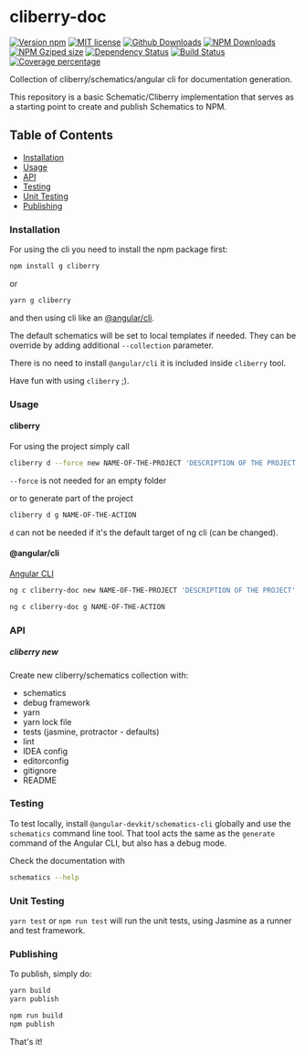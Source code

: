 # cliberry-doc

[![Version npm](https://img.shields.io/npm/v/cliberry-doc.svg)](https://www.npmjs.com/package/cliberry-doc)
[![MIT license](http://img.shields.io/badge/license-MIT-brightgreen.svg)](http://opensource.org/licenses/MIT) 
[![Github Downloads](https://img.shields.io/github/downloads/tgorka/cliberry-doc/total.svg)](https://github.com/tgorka/cliberry-doc)
[![NPM Downloads](https://img.shields.io/npm/dt/cliberry-doc.svg)](https://www.npmjs.com/package/cliberry-doc)
[![NPM Gziped size](https://img.shields.io/bundlephobia/minzip/cliberry-doc.svg)](https://www.npmjs.com/package/cliberry-doc)
[![Dependency Status](https://david-dm.org/tgorka/cliberry-doc.svg)](https://david-dm.org/tgorka/cliberry-doc)
[![Build Status](https://travis-ci.org/tgorka/cliberry-doc.svg?branch=master)](https://travis-ci.org/tgorka/cliberry-doc)
[![Coverage percentage](https://coveralls.io/repos/tgorka/cliberry-doc/badge.svg)](https://coveralls.io/r/tgorka/cliberry-doc)


Collection of cliberry/schematics/angular cli for documentation generation.

This repository is a basic Schematic/Cliberry implementation that serves as a starting point to create and publish Schematics to NPM.

## Table of Contents

* [Installation](#installation)
* [Usage](#usage)
* [API](#api)
* [Testing](#testing)
* [Unit Testing](#unit-testing)
* [Publishing](#publishing)

### Installation

For using the cli you need to install the npm package first:

```bash
npm install g cliberry
```

or 

```bash
yarn g cliberry
```

and then using cli like an [@angular/cli](https://cli.angular.io/).

The default schematics will be set to local templates if needed. They can be override 
by adding additional `--collection` parameter.

There is no need to install `@angular/cli` it is included inside `cliberry` tool.

Have fun with using `cliberry` ;).


### Usage

#### cliberry

For using the project simply call

```bash
cliberry d --force new NAME-OF-THE-PROJECT 'DESCRIPTION OF THE PROJECT'
```

`--force` is not needed for an empty folder

or to generate part of the project

```bash
cliberry d g NAME-OF-THE-ACTION
```

`d` can not be needed if it's the default target of ng cli 
(can be changed).

#### @angular/cli
[Angular CLI](https://github.com/angular/angular-cli)

```bash
ng c cliberry-doc new NAME-OF-THE-PROJECT 'DESCRIPTION OF THE PROJECT'
```

```bash
ng c cliberry-doc g NAME-OF-THE-ACTION
```


### API

##### cliberry new
Create new cliberry/schematics collection with:
  * schematics
  * debug framework
  * yarn 
  * yarn lock file
  * tests (jasmine, protractor - defaults)
  * lint
  * IDEA config 
  * editorconfig
  * gitignore
  * README

### Testing

To test locally, install `@angular-devkit/schematics-cli` globally and use the `schematics` command line tool. That tool acts the same as the `generate` command of the Angular CLI, but also has a debug mode.

Check the documentation with

```bash
schematics --help
```

### Unit Testing

`yarn test` or `npm run test` will run the unit tests, using Jasmine as a runner and test framework.

### Publishing

To publish, simply do:

```bash
yarn build
yarn publish
```

```bash
npm run build
npm publish
```

That's it!
